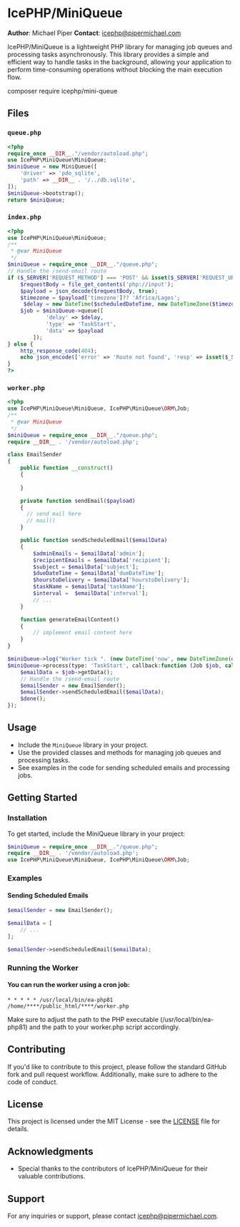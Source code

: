# IcePHP/MiniQueue

**Author**: Michael Piper
**Contact**: icephp@pipermichael.com

IcePHP/MiniQueue is a lightweight PHP library for managing job queues and processing tasks asynchronously. This library provides a simple and efficient way to handle tasks in the background, allowing your application to perform time-consuming operations without blocking the main execution flow.

composer require icephp/mini-queue
## Files

### `queue.php`

```php
<?php
require_once __DIR__."/vendor/autoload.php";
use IcePHP\MiniQueue\MiniQueue;
$miniQueue = new MiniQueue([
    'driver' => 'pdo_sqlite',
    'path' => __DIR__ . '/../db.sqlite',
]);
$miniQueue->bootstrap();
return $miniQueue;
```

### `index.php`

```php
<?php
use IcePHP\MiniQueue\MiniQueue;
/**
 * @var MiniQueue
 */
$miniQueue = require_once __DIR__."/queue.php";
// Handle the /send-email route
if ($_SERVER['REQUEST_METHOD'] === 'POST' && isset($_SERVER['REQUEST_URI']) && $_SERVER['REQUEST_URI'] === '/emailreminder/index.php/send-email') {
    $requestBody = file_get_contents('php://input');
    $payload = json_decode($requestBody, true);
    $timezone = $payload['timezone']?? 'Africa/Lagos';
     $delay = new DateTime($scheduledDateTime, new DateTimeZone($timezone));
    $job = $miniQueue->queue([
            'delay' => $delay, 
            'type' => 'TaskStart',
            'data' => $payload
        ]);
} else {
    http_response_code(404);
    echo json_encode(['error' => 'Route not found', 'resp' => isset($_SERVER['REQUEST_URI']) ? $_SERVER['REQUEST_URI'] : '']);
}
?>
```

### `worker.php`

```php
<?php
use IcePHP\MiniQueue\MiniQueue, IcePHP\MiniQueue\ORM\Job;
/**
 * @var MiniQueue
 */
$miniQueue = require_once __DIR__."/queue.php";
require __DIR__ . '/vendor/autoload.php';

class EmailSender
{
    public function __construct()
    {
       
    }

    private function sendEmail($payload)
    {
      // send mail here
      // mail()
    }

    public function sendScheduledEmail($emailData)
    {
        $adminEmails = $emailData['admin'];
        $recipientEmails = $emailData['recipient'];
        $subject = $emailData['subject'];
        $dueDateTime = $emailData['dueDateTime'];
        $hourstoDelivery = $emailData['hourstoDelivery'];
        $taskName = $emailData['taskName'];
        $interval =  $emailData['interval'];
        // ...
    }

    function generateEmailContent()
    {
        // implement email content here
    }
}

$miniQueue->log("Worker tick ". (new DateTime('now', new DateTimeZone(date_default_timezone_get()) ))->format('D, M, Y H:i:s'));
$miniQueue->process(type: 'TaskStart', callback:function (Job $job, callable $done) {
    $emailData = $job->getData();
    // Handle the /send-email route
    $emailSender = new EmailSender();
    $emailSender->sendScheduledEmail($emailData);
    $done();
});
```

## Usage

- Include the `MiniQueue` library in your project.
- Use the provided classes and methods for managing job queues and processing tasks.
- See examples in the code for sending scheduled emails and processing jobs.

## Getting Started

### Installation

To get started, include the MiniQueue library in your project:

```php
$miniQueue = require_once __DIR__."/queue.php";
require __DIR__ . '/vendor/autoload.php';
use IcePHP\MiniQueue\MiniQueue, IcePHP\MiniQueue\ORM\Job;
```

### Examples

#### Sending Scheduled Emails

```php
$emailSender = new EmailSender();

$emailData = [
    // ...
];

$emailSender->sendScheduledEmail($emailData);
```
### Running the Worker
#### You can run the worker using a cron job:

```cron
* * * * * /usr/local/bin/ea-php81 /home/****/public_html/****/worker.php
```
Make sure to adjust the path to the PHP executable (/usr/local/bin/ea-php81) and the path to your worker.php script accordingly.

## Contributing

If you'd like to contribute to this project, please follow the standard GitHub fork and pull request workflow. Additionally, make sure to adhere to the code of conduct.

## License

This project is licensed under the MIT License - see the [LICENSE](LICENSE) file for details.

## Acknowledgments

- Special thanks to the contributors of IcePHP/MiniQueue for their valuable contributions.

## Support

For any inquiries or support, please contact [icephp@pipermichael.com](mailto:icephp@pipermichael.com).